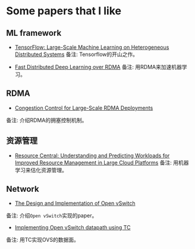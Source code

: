 # Some papers that I like

## ML framework

* [TensorFlow:
Large-Scale Machine Learning on Heterogeneous Distributed Systems](ml-framework/TensorFlow-Large-Scale-Machine-Learningon-Heterogeneous-Distributed-Systems.pdf)
备注: Tensorflow的开山之作。

* [Fast Distributed Deep Learning over RDMA](ml-framework/FastDistributed-Deep-Learning-over-RDMA.pdf)
备注: 用RDMA来加速机器学习。

## RDMA

* [Congestion Control for Large-Scale RDMA Deployments](rdma/Congestion-Control-for-Large-Scale-RDMA-Deployments.pdf)

备注: 介绍RDMA的拥塞控制机制。

## 资源管理

* [Resource Central: Understanding and Predicting Workloads for Improved Resource Management in Large Cloud Platforms](rm/Resource-Central-SOSP17.pdf)
备注: 用机器学习来估化资源管理。

## Network

* [The Design and Implementation of Open vSwitch](The-Design-and-Implementation-of-Open-vSwitch.pdf)

备注: 介绍`Open vSwitch`实现的paper。

* [Implementing Open vSwitch datapath using TC](network/Implementing-Open-vSwitch-datapath-using-TC.pdf)

备注: 用TC实现OVS的数据面。